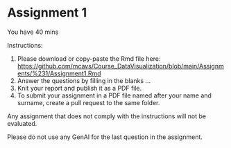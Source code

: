 # Assignment 1

You have 40 mins

Instructions:
1. Please download or copy-paste the Rmd file here: https://github.com/mcavs/Course_DataVisualization/blob/main/Assignments/%231/Assignment1.Rmd
2. Answer the questions by filling in the blanks ...
3. Knit your report and publish it as a PDF file. 
4. To submit your assignment in a PDF file named after your name and surname, create a pull request to the same folder.

Any assignment that does not comply with the instructions will not be evaluated.

Please do not use any GenAI for the last question in the assignment. 
